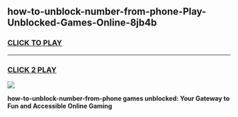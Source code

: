 
## how-to-unblock-number-from-phone-Play-Unblocked-Games-Online-8jb4b
<h3>
<a href="https://premium76.site?title=how-to-unblock-number-from-phone&ref=25A">CLICK TO PLAY</a></h3>
<hr>

<h3>
<a href="https://premium76.site?title=how-to-unblock-number-from-phone&ref=25A">CLICK 2 PLAY</a>
  
</h3>

<a href="https://premium76.site?title=how-to-unblock-number-from-phone&ref=25A"><img src="https://clearcache.store/games.png"></a>


**how-to-unblock-number-from-phone games unblocked: Your Gateway to Fun and Accessible Online Gaming**
